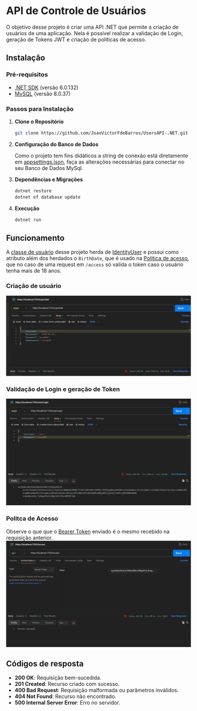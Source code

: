 # API de Controle de Usuários
O objetivo desse projeto é criar uma API .NET que permite a criação de usuários de uma aplicação. Nela é possível realizar a validação de Login, geração de Tokens JWT e criação de políticas de acesso.

## Instalação
### Pré-requisitos

- [.NET SDK](https://dotnet.microsoft.com/en-us/download/dotnet/6.0) (versão 6.0.132)
- [MySQL](https://www.mysql.com/downloads/) (versão 8.0.37)

### Passos para Instalação

1. **Clone o Repositório**
   ```bash
   git clone https://github.com/JoaoVictorFdeBarros/UsersAPI-.NET.git
   ```
2. **Configuração do Banco de Dados**
    
    Como o projeto tem fins didáticos a string de conexão está diretamente em [appsettings.json](./appsettings.json), faça as alterações necessárias para conectar no seu Banco de Dados MySql.

3. **Dependências e Migrações** 
    ```bash
    dotnet restore
    dotnet ef database update
    ```
4. **Execução**
    ```bash
    dotnet run
    ```
## Funcionamento
A [classe de usuário](./models/user.cs) desse projeto herda de [IdentityUser](https://learn.microsoft.com/pt-br/dotnet/api/microsoft.aspnetcore.identity.entityframeworkcore.identityuser?view=aspnetcore-1.1) e possui como atributo além dos herdados o `BirthDate`, que é usado na [Politica de acesso](./Authorization/AgeAuthorization.cs), que no caso de uma request em `/access` só valida o token caso o usuário tenha mais de 18 anos.

### Criação de usuário
![CriacaoUsuario](./Images/01.png)

### Validação de Login e geração de Token
![CriacaoUsuario](./Images/02.png)

### Politca de Acesso
Observe o que que o [Bearer Token](https://swagger.io/docs/specification/authentication/bearer-authentication/) enviado é o mesmo recebido na requisição anterior.
![CriacaoUsuario](./Images/03.png)

## Códigos de resposta
- **200 OK**: Requisição bem-sucedida.
- **201 Created**: Recurso criado com sucesso.
- **400 Bad Request**: Requisição malformada ou parâmetros inválidos.
- **404 Not Found**: Recurso não encontrado.
- **500 Internal Server Error**: Erro no servidor.

